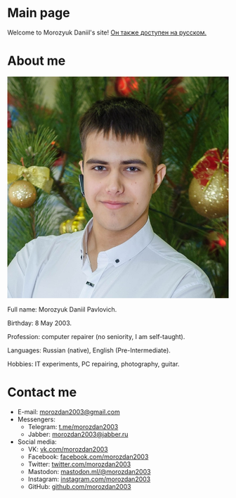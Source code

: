 # Main page

Welcome to Morozyuk Daniil's site! [Он также доступен на русском.](./index.md)

# About me

![My portrait](./assets/portrait.jpg)

Full name: Morozyuk Daniil Pavlovich.

Birthday: 8 May 2003.

Profession: computer repairer (no seniority, I am self-taught).

Languages: Russian (native), English (Pre-Intermediate).

Hobbies: IT experiments, PC repairing, photography, guitar.

# Contact me
- E-mail: [morozdan2003@gmail.com](mailto:morozdan2003@gmail.com)
- Messengers:
  - Telegram: [t.me/morozdan2003](https://t.me/morozdan2003)
  - Jabber: [morozdan2003@jabber.ru](xmpp:morozdan2003@jabber.ru)
- Social media:
  - VK: [vk.com/morozdan2003](https://vk.com/morozdan2003)
  - Facebook: [facebook.com/morozdan2003](https://facebook.com/morozdan2003)
  - Twitter: [twitter.com/morozdan2003](https://twitter.com/morozdan2003)
  - Mastodon: [mastodon.ml/@morozdan2003](https://mastodon.ml/@morozdan2003)
  - Instagram: [instagram.com/morozdan2003](https://instagram.com/morozdan2003)
  - GitHub: [github.com/morozdan2003](https://github.com/morozdan2003)

